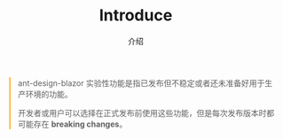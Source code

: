 ﻿---
category: Experimental
type: 文档
title: Introduce
subtitle: 介绍
cols: 1
cover: 
---

<blockquote style="border-color: #faad14;">
<p>ant-design-blazor 实验性功能是指已发布但不稳定或者还未准备好用于生产环境的功能。</p>
<p>开发者或用户可以选择在正式发布前使用这些功能，但是每次发布版本时都可能存在 <strong>breaking changes</strong>。</p>
</blockquote>